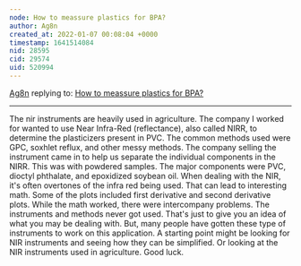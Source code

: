 ```yaml
---
node: How to meassure plastics for BPA?
author: Ag8n
created_at: 2022-01-07 00:08:04 +0000
timestamp: 1641514084
nid: 28595
cid: 29574
uid: 520994
---
```




[Ag8n](../profile/Ag8n) replying to: [How to meassure plastics for BPA?](../notes/Ironman/12-29-2021/how-to-meassure-plastics-for-bpa)

----
The nir instruments are heavily used in agriculture. The company I worked for wanted to use Near Infra-Red (reflectance), also called NIRR, to determine the plasticizers present in PVC. The common methods used were GPC, soxhlet reflux, and other messy methods. The company selling the instrument came in to help us separate the individual components in the NIRR.  This was with powdered samples.  The major components were PVC, dioctyl phthalate, and epoxidized soybean oil.  When dealing with the NIR, it's often overtones of the infra red being used.  That can lead to interesting math.  Some of the plots included first derivative and second derivative plots. While the math worked, there were intercompany problems.  The instruments and methods never got used.  That's just to give you an idea of what you may be dealing with. But, many people have gotten these type of instruments to work on this application.  A starting point might be looking for NIR instruments and seeing how they can be simplified.  Or looking at the NIR instruments used in agriculture.  Good luck.